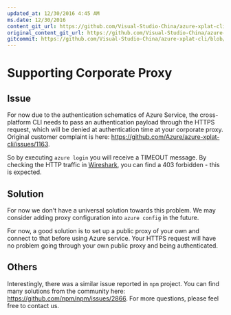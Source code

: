 ```yaml
---
updated_at: 12/30/2016 4:45 AM
ms.date: 12/30/2016
content_git_url: https://github.com/Visual-Studio-China/azure-xplat-cli/blob/dev/azure-xplat/Conceptual/CorporateProxy.md
original_content_git_url: https://github.com/Visual-Studio-China/azure-xplat-cli/blob/dev/azure-xplat/Conceptual/CorporateProxy.md
gitcommit: https://github.com/Visual-Studio-China/azure-xplat-cli/blob/a279321f0a73c72eb40e8107a6580f28e289cd66/azure-xplat/Conceptual/CorporateProxy.md
---
```

# Supporting Corporate Proxy
## Issue
For now due to the authentication schematics of Azure Service, the cross-platform CLI needs to pass an authentication payload through the HTTPS request, which will be denied at authentication time at your corporate proxy.
Original customer complaint is here: https://github.com/Azure/azure-xplat-cli/issues/1163. 

So by executing
`azure login`
you will receive a TIMEOUT message. By checking the HTTP traffic in [Wireshark](http://www.wireshark.org/), you can find a 403 forbidden - this is expected.

## Solution
For now we don't have a universal solution towards this problem. We may consider adding proxy configuration into `azure config` in the future.

For now, a good solution is to set up a public proxy of your own and connect to that before using Azure service. Your HTTPS request will have no problem going through your own public proxy and being authenticated.

## Others
Interestingly, there was a similar issue reported in `npm` project. You can find many solutions from the community here: https://github.com/npm/npm/issues/2866. For more questions, please feel free to contact us.
